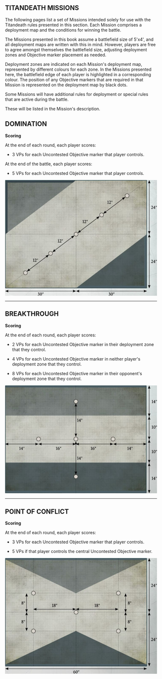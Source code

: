 ## TITANDEATH MISSIONS

The following pages list a set of Missions intended solely for use with the Titandeath rules presented in this section. Each Mission comprises a deployment map and the conditions for winning the battle.

The Missions presented in this book assume a battlefield size of 5\'x4\', and all deployment maps are written with this in mind. However, players are free to agree amongst themselves the battlefield size, adjusting deployment zones and Objective marker placement as needed.

Deployment zones are indicated on each Mission's deployment map, represented by different colours for each zone. In the Missions presented here, the battlefield edge of each player is highlighted in a corresponding colour. The position of any Objective markers that are required in that Mission is represented on the deployment map by black dots.

Some Missions will have additional rules for deployment or special rules that are active during the battle.

These will be listed in the Mission's description.

## DOMINATION

**Scoring**

At the end of each round, each player scores:

-   3 VPs for each Uncontested     Objective marker that     player controls.

At the end of the battle, each player scores:

-   5 VPs for each Uncontested     Objective marker that     player controls.

![](../media/titandeath/mission_domination.jpg)

---

## BREAKTHROUGH

**Scoring**

At the end of each round, each player scores:

-   2 VPs for each Uncontested     Objective marker in their     deployment zone that they control.

-   4 VPs for each Uncontested     Objective marker in neither     player's deployment zone that     they control.

-   8 VPs for each Uncontested     Objective marker in their     opponent's deployment zone that     they control.

![](../media/titandeath/mission_breakthrough.jpg)

---

## POINT OF CONFLICT

**Scoring**

At the end of each round, each player scores:

-   3 VPs for each Uncontested     Objective marker that     player controls.

-   5 VPs if that player controls     the central Uncontested     Objective marker.

![](../media/titandeath/mission_point_of_conflict.jpg)